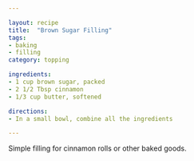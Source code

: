 ```yaml
---

layout: recipe
title:  "Brown Sugar Filling"
tags: 
- baking
- filling
category: topping

ingredients:
- 1 cup brown sugar, packed
- 2 1/2 Tbsp cinnamon
- 1/3 cup butter, softened

directions:
- In a small bowl, combine all the ingredients

---
```


Simple filling for cinnamon rolls or other baked goods.